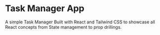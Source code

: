 # Task Manager App

A simple Task Manager Built with React and Tailwind CSS to showcase all React concepts from State management to prop drillings.
